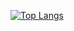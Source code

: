 [![Top Langs](https://github-readme-stats.vercel.app/api/top-langs/?username=jlianacastillo&hide=javascript,html)](https://github.com/jlianacastillo/github-readme-stats)
